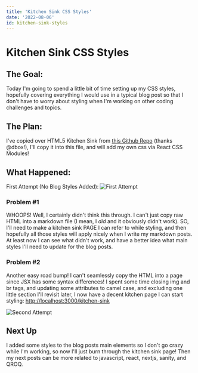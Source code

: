 ```yaml
---
title: 'Kitchen Sink CSS Styles'
date: '2022-08-06'
id: kitchen-sink-styles
---
```


# Kitchen Sink CSS Styles

## The Goal:

Today I'm going to spend a little bit of time setting up my CSS styles, hopefully covering everything I would use in a typical blog post so that I don't have to worry about styling when I'm working on other coding challenges and topics. 

## The Plan:

I've copied over HTML5 Kitchen Sink from [this Github Repo](https://github.com/dbox/html5-kitchen-sink) (thanks @dbox!), I'll copy it into this file, and will add my own css via React CSS Modules!

## What Happened:
First Attempt (No Blog Styles Added):
![First Attempt](https://res.cloudinary.com/marion/image/upload/bo_0px_solid_rgb:000/v1659806521/Dirty%20Carrots/Screen_Shot_2022-08-06_at_12.14.15_PM_wlctfc.png)

### Problem #1

WHOOPS! Well, I certainly didn't think this through.  I can't just copy raw HTML into a markdown file (I mean, I *did* and it obviously didn't work).  SO, I'll need to make a kitchen sink PAGE I can refer to while styling, and then hopefully all those styles will apply nicely when I write my markdown posts.  At least now I can see what didn't work, and have a better idea what main styles I'll need to update for the blog posts. 

### Problem #2

Another easy road bump!  I can't seamlessly copy the HTML into a page since JSX has some syntax differences!  I spent some time closing img and br tags, and updating some attributes to camel case, and excluding one little section I'll revisit later, I now have a decent kitchen page I can start styling: [http://localhost:3000/kitchen-sink](http://localhost:3000/kitchen-sink)

![Second Attempt](https://res.cloudinary.com/marion/image/upload/bo_0px_solid_rgb:000/v1659893008/Dirty%20Carrots/kitchen-sink_scuadp.jpg)

## Next Up
I added some styles to the blog posts main elements so I don't go crazy while I'm working, so now I'll just burn through the kitchen sink page!  Then my next posts can be more related to javascript, react, nextjs, sanity, and QROQ. 